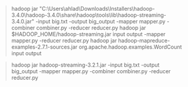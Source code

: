 > hadoop jar "C:\Users\ahlad\Downloads\Installers\hadoop-3.4.0\hadoop-3.4.0\share\hadoop\tools\lib\hadoop-streaming-3.4.0.jar" -input big.txt -output big_output -mapper mapper.py -combiner combiner.py -reducer reducer.py
> hadoop jar $HADOOP_HOME/hadoop-streaming.jar input output -mapper mapper.py -reducer reducer.py
> hadoop jar hadoop-mapreduce-examples-2.7.1-sources.jar org.apache.hadoop.examples.WordCount input output

> hadoop jar hadoop-streaming-3.2.1.jar -input big.txt -output big_output -mapper mapper.py -combiner combiner.py -reducer reducer.py

